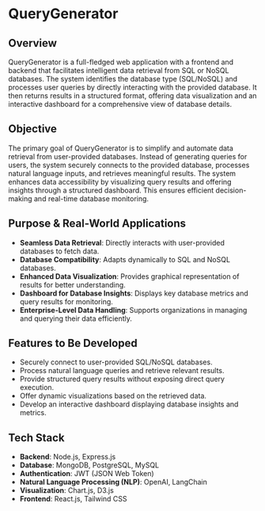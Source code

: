 # QueryGenerator

## Overview

QueryGenerator is a full-fledged web application with a frontend and backend that facilitates intelligent data retrieval from SQL or NoSQL databases. The system identifies the database type (SQL/NoSQL) and processes user queries by directly interacting with the provided database. It then returns results in a structured format, offering data visualization and an interactive dashboard for a comprehensive view of database details.

## Objective

The primary goal of QueryGenerator is to simplify and automate data retrieval from user-provided databases. Instead of generating queries for users, the system securely connects to the provided database, processes natural language inputs, and retrieves meaningful results. The system enhances data accessibility by visualizing query results and offering insights through a structured dashboard. This ensures efficient decision-making and real-time database monitoring.

## Purpose & Real-World Applications

- **Seamless Data Retrieval**: Directly interacts with user-provided databases to fetch data.
- **Database Compatibility**: Adapts dynamically to SQL and NoSQL databases.
- **Enhanced Data Visualization**: Provides graphical representation of results for better understanding.
- **Dashboard for Database Insights**: Displays key database metrics and query results for monitoring.
- **Enterprise-Level Data Handling**: Supports organizations in managing and querying their data efficiently.

## Features to Be Developed

- Securely connect to user-provided SQL/NoSQL databases.
- Process natural language queries and retrieve relevant results.
- Provide structured query results without exposing direct query execution.
- Offer dynamic visualizations based on the retrieved data.
- Develop an interactive dashboard displaying database insights and metrics.

## Tech Stack

- **Backend**: Node.js, Express.js
- **Database**: MongoDB, PostgreSQL, MySQL
- **Authentication**: JWT (JSON Web Token)
- **Natural Language Processing (NLP)**: OpenAI, LangChain
- **Visualization**: Chart.js, D3.js
- **Frontend**: React.js, Tailwind CSS


